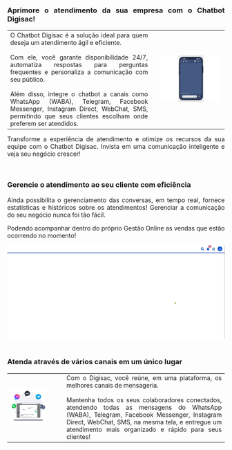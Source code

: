 <div style="text-align: justify">

### Aprimore o atendimento da sua empresa com o Chatbot Digisac!

| | | |
|-|-|-|
|O Chatbot Digisac é a solução ideal para quem deseja um atendimento ágil e eficiente. <br><br> Com ele, você garante disponibilidade 24/7, automatiza respostas para perguntas frequentes e personaliza a comunicação com seu público.<br><br>Além disso, integre o chatbot a canais como WhatsApp (WABA), Telegram, Facebook Messenger, Instagram Direct, WebChat, SMS, permitindo que seus clientes escolham onde preferem ser atendidos. | |<div><img src="https://github.com/Gestao-Online/public-docs/blob/e44d501d932c01b4eae9c016ea871b858b5d178e/erp-v2/marketplace/extensions/br.com.gestao-online.module.agendamento/assets/video_digisac3.gif?raw=true" alt="0" width="800"></div>|

Transforme a experiência de atendimento e otimize os recursos da sua equipe com o Chatbot Digisac. Invista em uma comunicação inteligente e veja seu negócio crescer!

<br>

### Gerencie o atendimento ao seu cliente com eficiência

Ainda possibilita o gerenciamento das conversas, em tempo real, fornece estatísticas e históricos sobre os atendimentos! Gerenciar a comunicação do seu negócio nunca foi tão fácil. 

Podendo acompanhar dentro do próprio Gestão Online as vendas que estão ocorrendo no momento!

<div style="text-align: center">
    <img src="https://github.com/Gestao-Online/public-docs/blob/13da8bd1b573365b31cfd67c451dcbcc953d65b7/erp-v2/assets/marketplace/go-digisac/robo_digisac_tela.gif?raw=true" alt="0" width="800"> 
</div>

<br>

### Atenda através de vários canais em um único lugar

| | | |
|-|-|-|
|![](https://github.com/Gestao-Online/public-docs/blob/a1f7903f0cf31fa2fd2258381e83a2a78d72d6c7/erp-v2/assets/marketplace/go-digisac/robo_digisac_msgs.gif?raw=true) |<p style="color: white;"> ___ </p>|Com o Digisac, você reúne, em uma plataforma, os melhores canais de mensageria. <br><br>Mantenha todos os seus colaboradores conectados, atendendo todas as mensagens do WhatsApp (WABA), Telegram, Facebook Messenger, Instagram Direct, WebChat, SMS, na mesma tela, e entregue um atendimento mais organizado e rápido para seus clientes! |

</div>